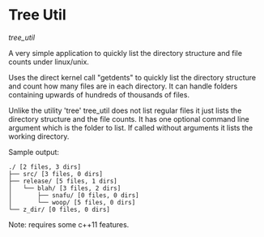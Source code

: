Tree Util
=========
*tree_util*

A very simple application to quickly list the directory structure and file counts under linux/unix.

Uses the direct kernel call "getdents" to quickly list the directory structure and count how many files are in each directory. It can handle folders containing upwards of hundreds of thousands of files. 

Unlike the utility 'tree' tree_util does not list regular files it just lists the directory structure and the file counts. It has one optional command line argument which is the folder to list. If called without arguments it lists the working directory.

Sample output:

```
./ [2 files, 3 dirs]
├── src/ [3 files, 0 dirs]
├── release/ [5 files, 1 dirs]
│   └── blah/ [3 files, 2 dirs]
│       ├── snafu/ [0 files, 0 dirs]
│       └── woop/ [5 files, 0 dirs]
└── z_dir/ [0 files, 0 dirs]
```

Note: requires some c++11 features.
